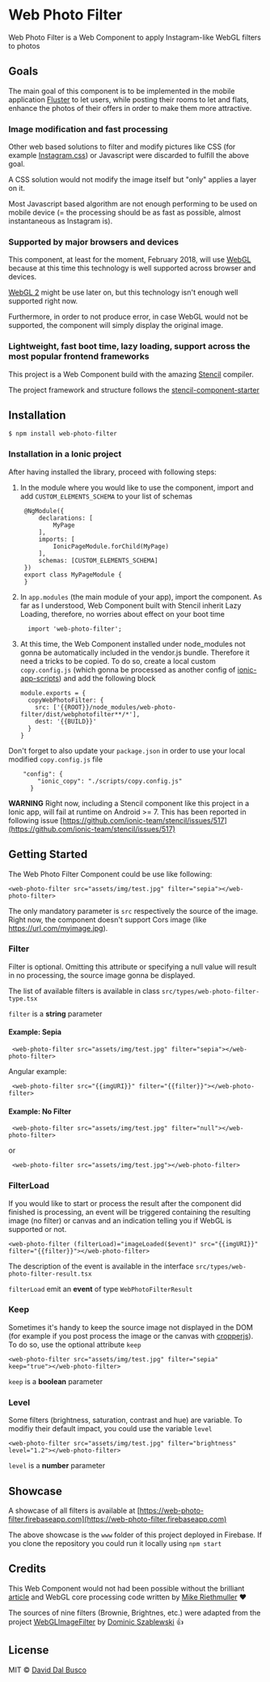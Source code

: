 # Web Photo Filter

Web Photo Filter is a Web Component to apply Instagram-like WebGL filters to photos

## Goals

The main goal of this component is to be implemented in the mobile application [Fluster](https://fluster.io) to let users, while posting their rooms to let and flats, enhance the photos of their offers in order to make them more attractive. 

### Image modification and fast processing

Other web based solutions to filter and modify pictures like CSS (for example [Instagram.css](https://picturepan2.github.io/instagram.css/)) or Javascript were discarded to fulfill the above goal.

A CSS solution would not modify the image itself but "only" applies a layer on it.

Most Javascript based algorithm are not enough performing to be used on mobile device (= the processing should be as fast as possible, almost instantaneous as Instagram is). 

### Supported by major browsers and devices

This component, at least for the moment, February 2018, will use [WebGL](https://caniuse.com/#feat=webgl) because at this time this technology is well supported across browser and devices.

[WebGL 2](https://caniuse.com/#search=webgl%202) might be use later on, but this technology isn't enough well supported right now.

Furthermore, in order to not produce error, in case WebGL would not be supported, the component will simply display the original image. 

### Lightweight, fast boot time, lazy loading, support across the most popular frontend frameworks

This project is a Web Component build with the amazing [Stencil](https://stenciljs.com) compiler.

The project framework and structure follows the [stencil-component-starter](https://github.com/ionic-team/stencil-component-starter)

## Installation

    $ npm install web-photo-filter

### Installation in a Ionic project

After having installed the library, proceed with following steps:

1. In the module where you would like to use the component, import and add `CUSTOM_ELEMENTS_SCHEMA` to your list of schemas

        @NgModule({
            declarations: [
                MyPage
            ],
            imports: [
                IonicPageModule.forChild(MyPage)
            ],
            schemas: [CUSTOM_ELEMENTS_SCHEMA]
        })
        export class MyPageModule {
        }
        
2. In `app.modules` (the main module of your app), import the component. As far as I understood, Web Component built with Stencil inherit Lazy Loading, therefore, no worries about effect on your boot time

         import 'web-photo-filter';
         
3. At this time, the Web Component installed under node_modules not gonna be automatically included in the vendor.js bundle. Therefore it need a tricks to be copied. To do so, create a local custom `copy.config.js` (which gonna be processed as another config of [ionic-app-scripts](https://github.com/ionic-team/ionic-app-scripts/blob/master/config/copy.config.js)) and add the following block

       module.exports = {
         copyWebPhotoFilter: {
           src: ['{{ROOT}}/node_modules/web-photo-filter/dist/webphotofilter**/*'],
           dest: '{{BUILD}}'
         }
       } 

Don't forget to also update your `package.json` in order to use your local modified `copy.config.js` file

        "config": {
            "ionic_copy": "./scripts/copy.config.js"
          }

**WARNING** Right now, including a Stencil component like this project in a Ionic app, will fail at runtime on Android >= 7. This has been reported in following issue [https://github.com/ionic-team/stencil/issues/517](https://github.com/ionic-team/stencil/issues/517)   

## Getting Started

The Web Photo Filter Component could be use like following:

    <web-photo-filter src="assets/img/test.jpg" filter="sepia"></web-photo-filter>
    
The only mandatory parameter is `src` respectively the source of the image. Right now, the component doesn't support Cors image (like https://url.com/myimage.jpg).

### Filter

Filter is optional. Omitting this attribute or specifying a null value will result in no processing, the source image gonna be displayed.

The list of available filters is available in class `src/types/web-photo-filter-type.tsx`  

`filter` is a **string** parameter

#### Example: Sepia

     <web-photo-filter src="assets/img/test.jpg" filter="sepia"></web-photo-filter>
     
Angular example:

     <web-photo-filter src="{{imgURI}}" filter="{{filter}}"></web-photo-filter>     
     
#### Example: No Filter     

     <web-photo-filter src="assets/img/test.jpg" filter="null"></web-photo-filter>
     
or
     
     <web-photo-filter src="assets/img/test.jpg"></web-photo-filter>

### FilterLoad

If you would like to start or process the result after the component did finished is processing, an event will be triggered containing the resulting image (no filter) or canvas and an indication telling you if WebGL is supported or not. 

    <web-photo-filter (filterLoad)="imageLoaded($event)" src="{{imgURI}}" filter="{{filter}}"></web-photo-filter>
    
The description of the event is available in the interface `src/types/web-photo-filter-result.tsx`

`filterLoad` emit an **event** of type `WebPhotoFilterResult`

### Keep

Sometimes it's handy to keep the source image not displayed in the DOM (for example if you post process the image or the canvas with [cropperjs](https://github.com/fengyuanchen/cropperjs)). To do so, use the optional attribute `keep`

    <web-photo-filter src="assets/img/test.jpg" filter="sepia" keep="true"></web-photo-filter>
    
`keep` is a **boolean** parameter
    
### Level

Some filters (brightness, saturation, contrast and hue) are variable. To modifiy their default impact, you could use the variable `level`

    <web-photo-filter src="assets/img/test.jpg" filter="brightness" level="1.2"></web-photo-filter>
    
`level` is a **number** parameter
    

## Showcase

A showcase of all filters is available at [https://web-photo-filter.firebaseapp.com](https://web-photo-filter.firebaseapp.com)  

The above showcase is the `www` folder of this project deployed in Firebase. If you clone the repository you could run it locally using `npm start`

## Credits

This Web Component would not had been possible without the brilliant [article](https://www.madebymike.com.au/writing/canvas-image-manipulation/) and WebGL core processing code written by [Mike Riethmuller](https://github.com/MadeByMike) :heart:

The sources of nine filters (Brownie, Brightnes, etc.) were adapted from the project [WebGLImageFilter](https://github.com/phoboslab/WebGLImageFilter) by [Dominic Szablewski](http://phoboslab.org/) :+1:

## License

MIT © [David Dal Busco](mailto:david.dalbusco@outlook.com)

